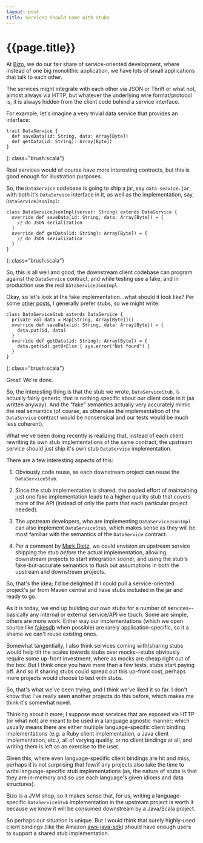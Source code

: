 ```yaml
---
layout: post
title: Services Should Come with Stubs
---
```


{{page.title}}
==============

At [Bizo](http://www.bizo.com), we do our fair share of service-oriented development, where instead of one big monolithic application, we have lots of small applications that talk to each other.

The services might integrate with each other via JSON or Thrift or what not, almost always via HTTP, but whatever the underlying wire format/protocol is, it is always hidden from the client code behind a service interface.

For example, let's imagine a very trivial data service that provides an interface:

    trait DataService {
      def saveData(id: String, data: Array[Byte])
      def getData(id: String): Array[Byte])
    }
{: class="brush:scala"}

Real services would of course have more interesting contracts, but this is good enough for illustration purposes.

So, the `DataService` codebase is going to ship a jar, say `data-service.jar`, with both it's `DataService` interface in it, as well as the implementation, say, `DataServiceJsonImpl`:

    class DataServiceJsonImpl(server: String) extends DataService {
      override def saveData(id: String, data: Array[Byte]) = {
        // do JSON serialization
      }
      override def getData(id: String): Array[Byte]) = {
        // do JSON serialization
      }
    }
{: class="brush:scala"}

So, this is all well and good; the downstream client codebase can program against the `DataService` contract, and while testing use a fake, and in production use the real `DataServiceJsonImpl`.

Okay, so let's look at the fake implementation...what should it look like? Per some [other posts](http://www.draconianoverlord.com/2010/07/09/why-i-dont-like-mocks.html), I generally prefer stubs, so we might write:

    class DataServiceStub extends DataService {
      private val data = Map[String, Array[Byte]]()
      override def saveData(id: String, data: Array[Byte]) = {
        data.put(id, data)
      }
      override def getData(id: String): Array[Byte]) = {
        data.get(id).getOrElse { sys.error("Not found") }
      }
    }
{: class="brush:scala"}

Great! We're done.

So, the interesting thing is that the stub we wrote, `DataServiceStub`, is actually fairly generic; that is nothing specific about our client code in it (as written anyway). And the "fake" semantics actually very accurately mimic the real semantics (of course, as otherwise the implementation of the `DataService` contract would be nonsensical and our tests would be much less coherent).

What we've been doing recently is realizing that, instead of each client rewriting its own stub implementations of the same contract, the upstream service should just ship it's own stub `DataService` implementation.

There are a few interesting aspects of this:

1. Obviously code reuse, as each downstream project can reuse the `DataServiceStub`.

2. Since the stub implementation is shared, the pooled effort of maintaining just one fake implementation leads to a higher quality stub that covers more of the API (instead of only the parts that each particular project needed).

3. The upstream developers, who are implementing `DataServiceJsonImpl` can also implement `DataServiceStub`, which makes sense as they will be most familiar with the semantics of the `DataService` contract.

4. Per a comment by [Mark Dietz](http://markdietz.wordpress.com/), we could envision an upstream service shipping the stub *before* the actual implementation, allowing downstream projects to start integration sooner, and using the stub's fake-but-accurate semantics to flush out assumptions in both the upstream and downstream projects.

So, that's the idea; I'd be delighted if I could pull a service-oriented project's jar from Maven central and have stubs included in the jar and ready to go.

As it is today, we end up building our own stubs for a number of services--basically any internal or external service/API we touch. Some are simple, others are more work. Either way our implementations (which we open source like [fakesdb](https://github.com/stephenh/fakesdb) when possible) are rarely application-specific, so it a shame we can't reuse existing ones.

Somewhat tangentially, I also think services coming with/sharing stubs would help tilt the scales towards stubs over mocks--stubs obviously require some up-front investment, where as mocks are cheap right out of the box. But I think once you have more than a few tests, stubs start paying off. And so if sharing stubs could spread out this up-front cost, perhaps more projects would choose to test with stubs.

So, that's what we've been trying, and I think we've liked it so far. I don't know that I've really seen another projects do this before, which makes me think it's somewhat novel.

Thinking about it more; I suppose most services that are exposed via HTTP (or what not) are meant to be used in a language agnostic manner; which usually means there are either multiple language-specific client binding implementations (e.g. a Ruby client implementation, a Java client implementation, etc.), all of varying quality, or no client bindings at all, and writing them is left as an exercise to the user.

Given this, where even language-specific client bindings are hit and miss, perhaps it is not surprising that few/if any projects also take the time to write language-specific stub implementations (as, the nature of stubs is that they are in-memory and so use each language's given idioms and data structures).

Bizo is a JVM shop, so it makes sense that, for us, writing a language-specific `DataServiceStub` implementation in the upstream project is worth it because we know it will be consumed downstream by a Java/Scala project.

So perhaps our situation is unique. But I would think that surely highly-used client bindings (like the Amazon [aws-java-sdk](http://aws.amazon.com/sdkforjava/)) should have enough users to support a shared stub implementation.
